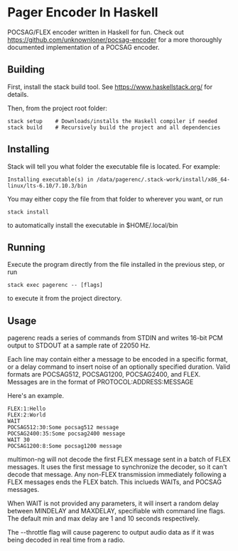 # Pager Encoder In Haskell

POCSAG/FLEX encoder written in Haskell for fun. Check out
https://github.com/unknownloner/pocsag-encoder for a more thoroughly documented
implementation of a POCSAG encoder.

## Building

First, install the stack build tool. See https://www.haskellstack.org/ for
details.

Then, from the project root folder:

    stack setup    # Downloads/installs the Haskell compiler if needed
    stack build    # Recursively build the project and all dependencies


## Installing

Stack will tell you what folder the executable file is located. For example:

    Installing executable(s) in /data/pagerenc/.stack-work/install/x86_64-linux/lts-6.10/7.10.3/bin

You may either copy the file from that folder to wherever you want, or run

    stack install

to automatically install the executable in $HOME/.local/bin    

## Running

Execute the program directly from the file installed in the previous step, or run

    stack exec pagerenc -- [flags]

to execute it from the project directory.

## Usage

pagerenc reads a series of commands from STDIN and writes 16-bit PCM output to
STDOUT at a sample rate of 22050 Hz.

Each line may contain either a message to be encoded in a specific format, or
a delay command to insert noise of an optionally specified duration. Valid
formats are POCSAG512, POCSAG1200, POCSAG2400, and FLEX. Messages are in the
format of PROTOCOL:ADDRESS:MESSAGE

Here's an example.

    FLEX:1:Hello
    FLEX:2:World
    WAIT
    POCSAG512:30:Some pocsag512 message
    POCSAG2400:35:Some pocsag2400 message
    WAIT 30
    POCSAG1200:8:Some pocsag1200 message

multimon-ng will not decode the first FLEX message sent in a batch of FLEX
messages. It uses the first message to synchronize the decoder, so it can't
decode that message. Any non-FLEX transmission immediately following a FLEX
messages ends the FLEX batch. This inclueds WAITs, and POCSAG messages.

When WAIT is not provided any parameters, it will insert a random delay between
MINDELAY and MAXDELAY, specifiable with command line flags. The default min and
max delay are 1 and 10 seconds respectively.

The --throttle flag will cause pagerenc to output audio data as if it was being
decoded in real time from a radio.
